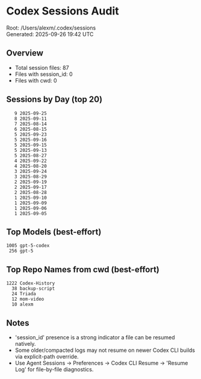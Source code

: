 # Codex Sessions Audit

Root: /Users/alexm/.codex/sessions  
Generated: 2025-09-26 19:42 UTC

## Overview
- Total session files: 87
- Files with session_id: 0
- Files with cwd: 0

## Sessions by Day (top 20)
```
   9 2025-09-25
   8 2025-09-11
   7 2025-08-14
   6 2025-08-15
   5 2025-09-23
   5 2025-09-16
   5 2025-09-15
   5 2025-09-13
   5 2025-08-27
   4 2025-09-22
   4 2025-08-20
   3 2025-09-24
   3 2025-08-29
   2 2025-09-19
   2 2025-09-17
   2 2025-08-28
   1 2025-09-10
   1 2025-09-09
   1 2025-09-06
   1 2025-09-05
```

## Top Models (best-effort)
```
1005 gpt-5-codex
 256 gpt-5
```

## Top Repo Names from cwd (best-effort)
```
1222 Codex-History
  38 backup-script
  24 Triada
  12 mom-video
  10 alexm
```

## Notes
- 'session_id' presence is a strong indicator a file can be resumed natively.
- Some older/compacted logs may not resume on newer Codex CLI builds via explicit-path override.
- Use Agent Sessions → Preferences → Codex CLI Resume → 'Resume Log' for file-by-file diagnostics.
